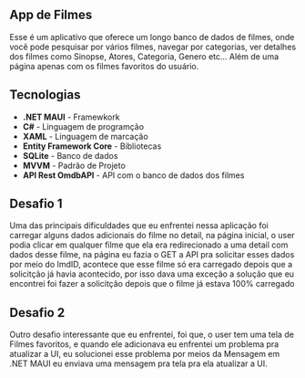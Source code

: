 ## App de Filmes
Esse é um aplicativo que oferece um longo banco de dados de filmes, onde você pode pesquisar por vários filmes, navegar por categorias, ver detalhes dos filmes como Sinopse, Atores, Categoria, Genero etc...
Além de uma página apenas com os filmes favoritos do usuário.

## Tecnologias
- **.NET MAUI** - Framewkork
- **C#** - Linguagem de programção
- **XAML** - Linguagem de marcação
- **Entity Framework Core** - Bibliotecas
- **SQLite** - Banco de dados
- **MVVM** - Padrão de Projeto
- **API Rest OmdbAPI** - API com o banco de dados dos filmes

## Desafio 1
Uma das principais dificuldades que eu enfrentei nessa aplicação foi carregar alguns dados adicionais do filme no detail, na página inicial, o user podia clicar em qualquer filme que ela era redirecionado
a uma detail com dados desse filme, na página eu fazia o GET a API pra solicitar esses dados por meio do ImdID, acontece que esse filme só era carregado depois que a solicitção já havia acontecido, por isso dava uma exceção
a solução que eu encontrei foi fazer a solicitção depois que o filme já estava 100% carregado
## Desafio 2
Outro desafio interessante que eu enfrentei, foi que, o user tem uma tela de Filmes favoritos, e quando ele adicionava eu enfrentei um problema pra atualizar a UI, eu solucionei esse problema por meios da Mensagem em .NET MAUI
eu enviava uma mensagem pra tela pra ela atualizar a UI.
